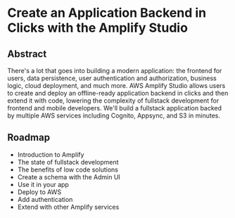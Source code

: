 # Create an Application Backend in Clicks with the Amplify Studio

## Abstract

There's a lot that goes into building a modern application: the frontend for users, data persistence, user authentication and authorization, business logic, cloud deployment, and much more. AWS Amplify Studio allows users to create and deploy an offline-ready application backend in clicks and then extend it with code, lowering the complexity of fullstack development for frontend and mobile developers. We'll build a fullstack application backed by multiple AWS services including Cognito, Appsync, and S3 in minutes.

## Roadmap

- Introduction to Amplify
- The state of fullstack development
- The benefits of low code solutions
- Create a schema with the Admin UI
- Use it in your app
- Deploy to AWS
- Add authentication
- Extend with other Amplify services
